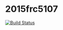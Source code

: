 # 2015frc5107

[![Build Status](https://travis-ci.org/sgosiaco/2015frc5107.svg)](https://travis-ci.org/sgosiaco/2015frc5107)
